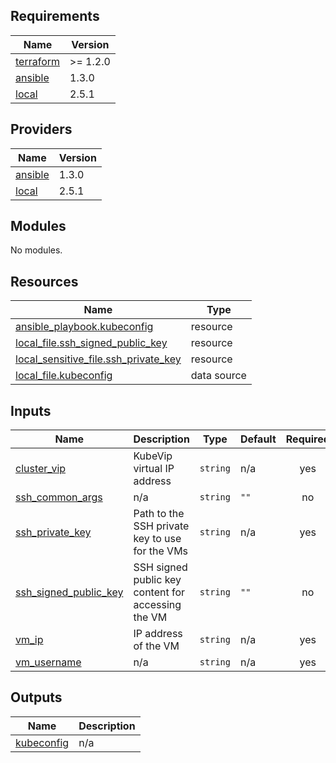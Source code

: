 <!-- BEGIN_TF_DOCS -->
## Requirements

| Name | Version |
|------|---------|
| <a name="requirement_terraform"></a> [terraform](#requirement\_terraform) | >= 1.2.0 |
| <a name="requirement_ansible"></a> [ansible](#requirement\_ansible) | 1.3.0 |
| <a name="requirement_local"></a> [local](#requirement\_local) | 2.5.1 |

## Providers

| Name | Version |
|------|---------|
| <a name="provider_ansible"></a> [ansible](#provider\_ansible) | 1.3.0 |
| <a name="provider_local"></a> [local](#provider\_local) | 2.5.1 |

## Modules

No modules.

## Resources

| Name | Type |
|------|------|
| [ansible_playbook.kubeconfig](https://registry.terraform.io/providers/ansible/ansible/1.3.0/docs/resources/playbook) | resource |
| [local_file.ssh_signed_public_key](https://registry.terraform.io/providers/hashicorp/local/2.5.1/docs/resources/file) | resource |
| [local_sensitive_file.ssh_private_key](https://registry.terraform.io/providers/hashicorp/local/2.5.1/docs/resources/sensitive_file) | resource |
| [local_file.kubeconfig](https://registry.terraform.io/providers/hashicorp/local/2.5.1/docs/data-sources/file) | data source |

## Inputs

| Name | Description | Type | Default | Required |
|------|-------------|------|---------|:--------:|
| <a name="input_cluster_vip"></a> [cluster\_vip](#input\_cluster\_vip) | KubeVip virtual IP address | `string` | n/a | yes |
| <a name="input_ssh_common_args"></a> [ssh\_common\_args](#input\_ssh\_common\_args) | n/a | `string` | `""` | no |
| <a name="input_ssh_private_key"></a> [ssh\_private\_key](#input\_ssh\_private\_key) | Path to the SSH private key to use for the VMs | `string` | n/a | yes |
| <a name="input_ssh_signed_public_key"></a> [ssh\_signed\_public\_key](#input\_ssh\_signed\_public\_key) | SSH signed public key content for accessing the VM | `string` | `""` | no |
| <a name="input_vm_ip"></a> [vm\_ip](#input\_vm\_ip) | IP address of the VM | `string` | n/a | yes |
| <a name="input_vm_username"></a> [vm\_username](#input\_vm\_username) | n/a | `string` | n/a | yes |

## Outputs

| Name | Description |
|------|-------------|
| <a name="output_kubeconfig"></a> [kubeconfig](#output\_kubeconfig) | n/a |
<!-- END_TF_DOCS -->
